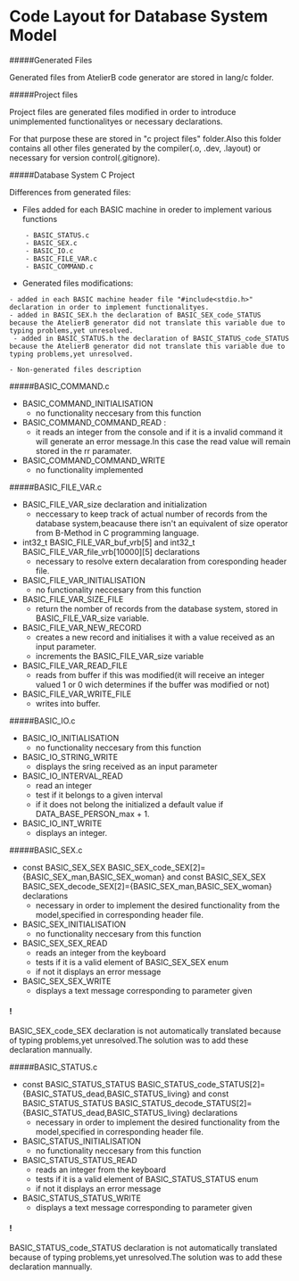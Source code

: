 
Code Layout for Database System Model
===

#####Generated Files

Generated files from AtelierB code generator are stored in lang/c folder.

#####Project files

Project files are generated files modified in order to introduce unimplemented functionalityes or necessary declarations.

For that purpose  these are stored in "c project files" folder.Also this folder contains all other files generated by the compiler(.o, .dev, .layout) or necessary for 
version control(.gitignore).

#####Database System C Project

Differences from generated files:

 - Files added for each BASIC machine in oreder to implement various functions
```
	- BASIC_STATUS.c
	- BASIC_SEX.c
	- BASIC_IO.c
	- BASIC_FILE_VAR.c
	- BASIC_COMMAND.c
```

 - Generated files modifications: 
 ```
 - added in each BASIC machine header file "#include<stdio.h>" declaration in order to implement functionalityes.
 - added in BASIC_SEX.h the declaration of BASIC_SEX_code_STATUS because the AtelierB generator did not translate this variable due to typing problems,yet unresolved.
  - added in BASIC_STATUS.h the declaration of BASIC_STATUS_code_STATUS because the AtelierB generator did not translate this variable due to typing problems,yet unresolved.
 
 - Non-generated files description
 
 ```
#####BASIC_COMMAND.c

 - BASIC_COMMAND_INITIALISATION 
 	-  no functionality neccesary from this function
 - BASIC_COMMAND_COMMAND_READ : 
 	- it reads an integer from the console and if it is a invalid command it will generate an error message.In this case the read value will remain stored in the 
 	rr paramater.
 - BASIC_COMMAND_COMMAND_WRITE
 	- no functionality implemented  
 	
#####BASIC_FILE_VAR.c

 - BASIC_FILE_VAR_size declaration and initialization 
 	- neccessary to keep track of actual number of records from the database system,beacause there isn't an equivalent 	of size operator from B-Method 
 	in C programming language.
 - int32_t BASIC_FILE_VAR_buf_vrb[5] and int32_t BASIC_FILE_VAR_file_vrb[10000][5] declarations 
 	- necessary to resolve extern decalaration from coresponding header file.
 - BASIC_FILE_VAR_INITIALISATION
 	- no functionality neccesary from this function
 - BASIC_FILE_VAR_SIZE_FILE
 	- return the nomber of records from the database system, stored in BASIC_FILE_VAR_size variable.
 -  BASIC_FILE_VAR_NEW_RECORD
 	- creates a new record and initialises it with a value received as an input parameter.
 	- increments the BASIC_FILE_VAR_size variable
 - BASIC_FILE_VAR_READ_FILE
 	- reads from buffer if this was modified(it will receive an integer valued 1 or 0 wich determines if the buffer was modified or not)
 - BASIC_FILE_VAR_WRITE_FILE
 	- writes into buffer.
 	
#####BASIC_IO.c

 - BASIC_IO_INITIALISATION
 	 - no functionality neccesary from this function
 - BASIC_IO_STRING_WRITE
 	- displays the sring received as an input parameter
 - BASIC_IO_INTERVAL_READ
 	 - read an integer
 	 - test if it belongs to a given interval
 	 - if it does not belong the initialized a default value if DATA_BASE_PERSON_max + 1.
 - BASIC_IO_INT_WRITE
 	 - displays an integer.
 	
#####BASIC_SEX.c

 - const BASIC_SEX_SEX BASIC_SEX_code_SEX[2]={BASIC_SEX_man,BASIC_SEX_woman} and const BASIC_SEX_SEX BASIC_SEX_decode_SEX[2]={BASIC_SEX_man,BASIC_SEX_woman} declarations
	 - necessary in order to implement the desired functionality from the model,specified in corresponding header file.
 - BASIC_SEX_INITIALISATION
 	 - no functionality neccesary from this function
 - BASIC_SEX_SEX_READ
 	 - reads an integer from the keyboard
 	 - tests if it is a valid element of BASIC_SEX_SEX enum
 	 -  if not it displays an error message
 - BASIC_SEX_SEX_WRITE
 	 - displays a text message corresponding to parameter given
 #### !
BASIC_SEX_code_SEX declaration is not automatically translated because of typing problems,yet unresolved.The solution was to add these declaration mannually.
  
#####BASIC_STATUS.c
 - const BASIC_STATUS_STATUS BASIC_STATUS_code_STATUS[2]={BASIC_STATUS_dead,BASIC_STATUS_living} and const BASIC_STATUS_STATUS BASIC_STATUS_decode_STATUS[2]={BASIC_STATUS_dead,BASIC_STATUS_living} declarations
	 - necessary in order to implement the desired functionality from the model,specified in corresponding header file.
 - BASIC_STATUS_INITIALISATION
 	 - no functionality neccesary from this function
 - BASIC_STATUS_STATUS_READ
 	 - reads an integer from the keyboard
 	 - tests if it is a valid element of BASIC_STATUS_STATUS enum
 	 -  if not it displays an error message
 - BASIC_STATUS_STATUS_WRITE
 	 - displays a text message corresponding to parameter given
#### !
BASIC_STATUS_code_STATUS declaration is not automatically translated because of typing problems,yet unresolved.The solution was to add 
  these declaration mannually.
  